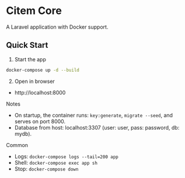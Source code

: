 # Citem Core

A Laravel application with Docker support.

## Quick Start

1) Start the app
```bash
docker-compose up -d --build
```

2) Open in browser
- http://localhost:8000

Notes
- On startup, the container runs: `key:generate`, `migrate --seed`, and serves on port 8000.
- Database from host: localhost:3307 (user: user, pass: password, db: mydb).

Common
- Logs: `docker-compose logs --tail=200 app`
- Shell: `docker-compose exec app sh`
- Stop: `docker-compose down`
